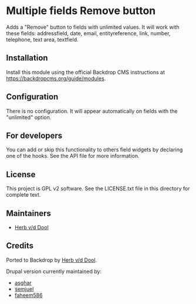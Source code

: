 # Multiple fields Remove button

Adds a "Remove" button to fields with unlimited values. It will work with these
fields: addressfield, date, email, entityreference, link, number, telephone,
text area, textfield.

## Installation

Install this module using the official Backdrop CMS instructions at
<https://backdropcms.org/guide/modules>.

## Configuration

There is no configuration. It will appear automatically on fields with the
"unlimited" option.

## For developers

You can add or skip this functionality to others field widgets by declaring one
of the hooks. See the API file for more information.

## License

This project is GPL v2 software. See the LICENSE.txt file in this directory
for complete text.

## Maintainers

* [Herb v/d Dool](https://github.com/herbdool)

## Credits

Ported to Backdrop by [Herb v/d Dool](https://github.com/herbdool).

Drupal version currently maintained by:

* [asghar](https://www.drupal.org/u/asghar)
* [semjuel](https://www.drupal.org/u/semjuel)
* [faheem586](https://www.drupal.org/u/faheem586)
